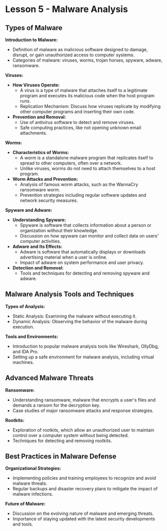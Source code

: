# Lesson 5 - Malware Analysis

## Types of Malware

**Introduction to Malware:**
- Definition of malware as malicious software designed to damage, disrupt, or gain unauthorized access to computer systems.
- Categories of malware: viruses, worms, trojan horses, spyware, adware, ransomware.

**Viruses:**
- **How Viruses Operate:**
  - A virus is a type of malware that attaches itself to a legitimate program and executes its malicious code when the host program runs.
  - Replication Mechanism: Discuss how viruses replicate by modifying other computer programs and inserting their own code.
- **Prevention and Removal:**
  - Use of antivirus software to detect and remove viruses.
  - Safe computing practices, like not opening unknown email attachments.

**Worms:**
- **Characteristics of Worms:**
  - A worm is a standalone malware program that replicates itself to spread to other computers, often over a network.
  - Unlike viruses, worms do not need to attach themselves to a host program.
- **Worm Attacks and Prevention:**
  - Analysis of famous worm attacks, such as the WannaCry ransomware worm.
  - Prevention strategies including regular software updates and network security measures.

**Spyware and Adware:**
- **Understanding Spyware:**
  - Spyware is software that collects information about a person or organization without their knowledge.
  - Discussion on how spyware can monitor and collect data on users' computer activities.
- **Adware and Its Effects:**
  - Adware is software that automatically displays or downloads advertising material when a user is online.
  - Impact of adware on system performance and user privacy.
- **Detection and Removal:**
  - Tools and techniques for detecting and removing spyware and adware.

## Malware Analysis Tools and Techniques

**Types of Analysis:**
- Static Analysis: Examining the malware without executing it.
- Dynamic Analysis: Observing the behavior of the malware during execution.

**Tools and Environments:**
- Introduction to popular malware analysis tools like Wireshark, OllyDbg, and IDA Pro.
- Setting up a safe environment for malware analysis, including virtual machines.

## Advanced Malware Threats

**Ransomware:**
- Understanding ransomware, malware that encrypts a user's files and demands a ransom for the decryption key.
- Case studies of major ransomware attacks and response strategies.

**Rootkits:**
- Exploration of rootkits, which allow an unauthorized user to maintain control over a computer system without being detected.
- Techniques for detecting and removing rootkits.

## Best Practices in Malware Defense

**Organizational Strategies:**
- Implementing policies and training employees to recognize and avoid malware threats.
- Regular backups and disaster recovery plans to mitigate the impact of malware infections.

**Future of Malware:**
- Discussion on the evolving nature of malware and emerging threats.
- Importance of staying updated with the latest security developments and tools.

